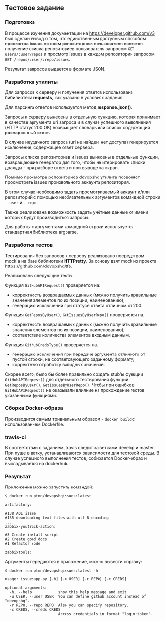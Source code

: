 ## Тестовое задание

### Подготовка

  В процессе изучения документации на https://developer.github.com/v3 был сделан вывод о том, что единственным доступным способом просмотра issues по всем репозиториям пользователя является получение списка репозиториев пользователя запросом `GET users/:user/repos` и просмотр issues в каждом репозитории запросом `GET /repos/:user/:repo/issues`.

  Результат запросов выдается в формате JSON.

### Разработка утилиты

  Для запросов к серверу и получения ответов использована бибилиотека **requests**, как указано в условиях задания.

  Для парсинга ответов используется метод **response.json()**.

  Запросы к серверу вынесены в отдельную функцию, которая принимает в качестве аргумента uri запроса и в случае успешного выполнения (HTTP статус 200 OK) возвращает словарь или список содержащий распарсенный ответ.

  В случае неудачного запроса (uri не найден, нет доступа) генерируется исключение, содержащее ответ сервера.

  Запросы списка репозиториев и issues вынесены в отдельные функции, возвращающие генератор для того, чтобы не итерировать списки дважды - при разборе ответа и при выводе на экран.

  Помимо просмотра репозиториев devopshq утилита позволяет просмотреть issues произвольного аккаунта репозитория.

  В этом случае необходимо задать просмотриваемый аккаунт и/или репозиторий с помощью необязательных аргументов командной строки `--user` и `--repo`.

  Также реализована возможность задать учётные данные от имени которых будут производиться запросы.

  Для работы с аргументами командной строки используется стандартная библиотека argparse.

### Разработка тестов

  Тестирования без запросов к серверу реализовано посредством mock'а на базе библиотеки **HTTPretty**.
  За основу взят mock из проекта https://github.com/devopshq/tfs.

  Реализованы следующие тесты:

Функция `GitHubAPIRequest()` проверяется на:
- корректность возвращаемых данных (можно получить правильные значения элементов по их позиции, наименованию);
- генерацию исключений при статусе ответа отличном от 200.

Функция `GetReposByUser()`, `GetIssuesByUserRepo()` проверяется на.
- корректность возвращаемых данных (можно получить правильные значения элементов по их позиции, наименованию);
- соответствие количества элементов входным данным.

Функция `GithubCredsType()` проверяется на.
- генерацию исключения при передаче аргумента отличного от пустой строки, не соответсвующего заданному формату;
- корректную отработку валидных значений.

Скорее всего, было бы более правильно создать stub'ы функции `GitHubAPIRequest()` для отдельного тестирования функций `GetReposByUser()`, `GetIssuesByUserRepo()`. Чтобы при ошибке в `GitHubAPIRequest()` не оказывали влияние на прохождение тестов указанными функциями.

### Сборка Docker-образа

  Производится самым тривиальным образом  - `docker build` с использованием Dockerfile.

### travis-ci

  В соответствии с заданием, travis следит за ветками develop и master. При пуше в ветку, устанавливаются зависимости для тестовой среды. В случае успешного выполнения тестов, собирается Docker-образ и выкладывается на dockerhub.

### Результат

Приложение можно запустить командой:

```$ docker run ptmn/devopshqissues:latest```

```
artifactory:

#138 AQL issue
#135 downloading text files with utf-8 encoding
...
zabbix-youtrack-action:

#3 Create install script
#2 Create good docs
#1 Refactor code

zabbixtools:

```

Аргументы передаются в приложение, можно вывести справку:

```$ docker run ptmn/devopshqissues:latest -h```

```
usage: issuesapp.py [-h] [-u USER] [-r REPO] [-c CREDS]

optional arguments:
  -h, --help            show this help message and exit
  -u USER, --user USER  You can define github account instead of "devopshq".
  -r REPO, --repo REPO  Also you can specify repository.
  -c CREDS, --creds CREDS
                        Access credentials in format "login:token".
```
